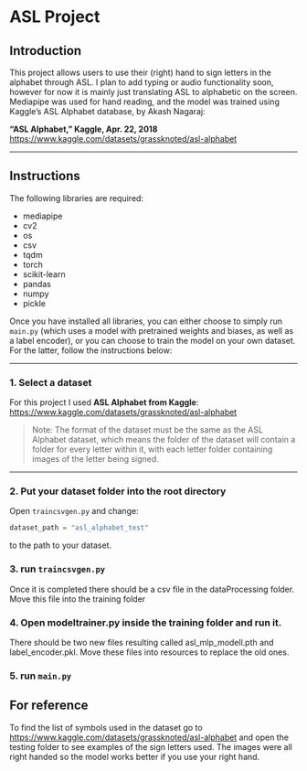 # ASL Project

## Introduction

This project allows users to use their (right) hand to sign letters in the alphabet through ASL. I plan to add typing or audio functionality soon, however for now it is mainly just translating ASL to alphabetic on the screen. Mediapipe was used for hand reading, and the model was trained using Kaggle’s ASL Alphabet database, by Akash Nagaraj:  

**“ASL Alphabet,” Kaggle, Apr. 22, 2018**  
https://www.kaggle.com/datasets/grassknoted/asl-alphabet

---

## Instructions

The following libraries are required:

- mediapipe  
- cv2  
- os  
- csv  
- tqdm  
- torch  
- scikit-learn  
- pandas  
- numpy  
- pickle  

Once you have installed all libraries, you can either choose to simply run `main.py` (which uses a model with pretrained weights and biases, as well as a label encoder), or you can choose to train the model on your own dataset. For the latter, follow the instructions below:

---

### 1. Select a dataset

For this project I used **ASL Alphabet from Kaggle**:  
https://www.kaggle.com/datasets/grassknoted/asl-alphabet

> Note: The format of the dataset must be the same as the ASL Alphabet dataset, which means the folder of the dataset will contain a folder for every letter within it, with each letter folder containing images of the letter being signed.

---

### 2. Put your dataset folder into the root directory

Open `traincsvgen.py` and change:

```python
dataset_path = "asl_alphabet_test"
```
to the path to your dataset.

### 3. run `traincsvgen.py` 

Once it is completed there should be a csv file in the dataProcessing folder. Move this file into the training folder

### 4. Open modeltrainer.py inside the training folder and run it. 

There should be two new files resulting called asl_mlp_modell.pth and label_encoder.pkl. Move these files into resources to replace the old ones.

### 5. run `main.py`


## For reference
To find the list of symbols used in the dataset go to https://www.kaggle.com/datasets/grassknoted/asl-alphabet and open the testing folder to see examples of the sign letters used. The images were all right handed so the model works better if you use your right hand. 

